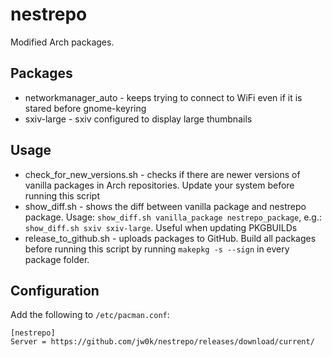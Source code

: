 # nestrepo

Modified Arch packages.

## Packages

- networkmanager_auto - keeps trying to connect to WiFi even if it is stared before gnome-keyring
- sxiv-large - sxiv configured to display large thumbnails

## Usage
- check_for_new_versions.sh - checks if there are newer versions of vanilla packages in Arch repositories. Update your system before running this script
- show_diff.sh - shows the diff between vanilla package and nestrepo package. Usage: `show_diff.sh vanilla_package nestrepo_package`, e.g.: `show_diff.sh sxiv sxiv-large`. Useful when updating PKGBUILDs
- release_to_github.sh - uploads packages to GitHub. Build all packages before running this script by running `makepkg -s --sign` in every package folder.

## Configuration

Add the following to `/etc/pacman.conf`:

```
[nestrepo]
Server = https://github.com/jw0k/nestrepo/releases/download/current/
```

